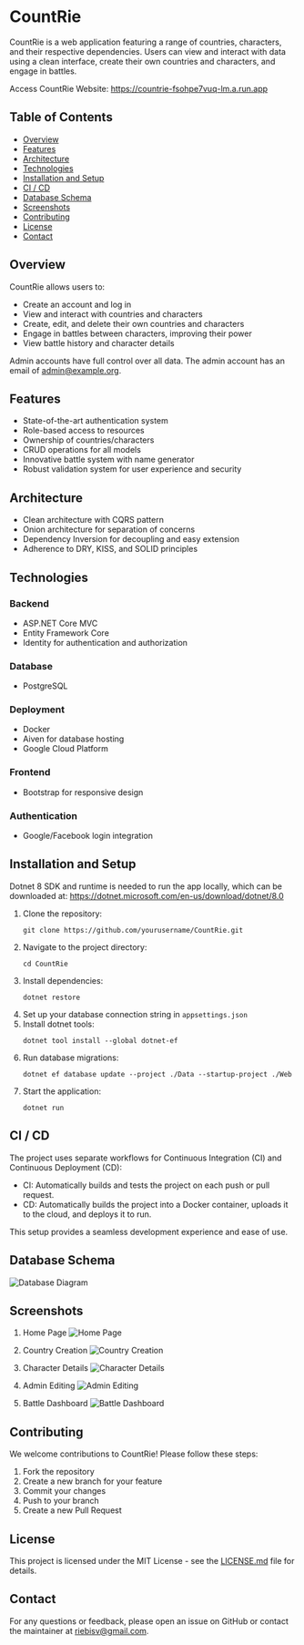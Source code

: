 # CountRie

CountRie is a web application featuring a range of countries, characters, and their respective dependencies. Users can view and interact with data using a clean interface, create their own countries and characters, and engage in battles.

Access CountRie Website: https://countrie-fsohpe7vuq-lm.a.run.app

## Table of Contents
- [Overview](#overview)
- [Features](#features)
- [Architecture](#architecture)
- [Technologies](#technologies)
- [Installation and Setup](#installation-and-setup)
- [CI / CD](#ci--cd)
- [Database Schema](#database-schema)
- [Screenshots](#screenshots)
- [Contributing](#contributing)
- [License](#license)
- [Contact](#contact)

## Overview

CountRie allows users to:
- Create an account and log in
- View and interact with countries and characters
- Create, edit, and delete their own countries and characters
- Engage in battles between characters, improving their power
- View battle history and character details

Admin accounts have full control over all data. The admin account has an email of admin@example.org.

## Features

- State-of-the-art authentication system
- Role-based access to resources
- Ownership of countries/characters
- CRUD operations for all models
- Innovative battle system with name generator
- Robust validation system for user experience and security

## Architecture

- Clean architecture with CQRS pattern
- Onion architecture for separation of concerns
- Dependency Inversion for decoupling and easy extension
- Adherence to DRY, KISS, and SOLID principles

## Technologies

### Backend
- ASP.NET Core MVC
- Entity Framework Core
- Identity for authentication and authorization

### Database
- PostgreSQL

### Deployment
- Docker
- Aiven for database hosting
- Google Cloud Platform

### Frontend
- Bootstrap for responsive design

### Authentication
- Google/Facebook login integration

## Installation and Setup
Dotnet 8 SDK and runtime is needed to run the app locally, which can be downloaded at: https://dotnet.microsoft.com/en-us/download/dotnet/8.0

1. Clone the repository:
   ```
   git clone https://github.com/yourusername/CountRie.git
   ```
2. Navigate to the project directory:
   ```
   cd CountRie
   ```
3. Install dependencies:
   ```
   dotnet restore
   ```
4. Set up your database connection string in `appsettings.json`
5. Install dotnet tools:
   ```
   dotnet tool install --global dotnet-ef
   ```
6. Run database migrations:
   ```
   dotnet ef database update --project ./Data --startup-project ./Web
   ```
7. Start the application:
   ```
   dotnet run
   ```

## CI / CD

The project uses separate workflows for Continuous Integration (CI) and Continuous Deployment (CD):

- CI: Automatically builds and tests the project on each push or pull request.
- CD: Automatically builds the project into a Docker container, uploads it to the cloud, and deploys it to run.

This setup provides a seamless development experience and ease of use.

## Database Schema

![Database Diagram](https://github.com/user-attachments/assets/24698d31-a0e3-4256-a289-dbbf274e56b1)

## Screenshots

1. Home Page
   ![Home Page](https://github.com/user-attachments/assets/f5027b68-24aa-4458-8004-d563ab7ef868)

2. Country Creation
   ![Country Creation](https://github.com/user-attachments/assets/0b6448dc-c89e-47c0-967c-877f99489d65)

3. Character Details
   ![Character Details](https://github.com/user-attachments/assets/b2617984-bbdc-482a-b51f-0ac16f9f5c81)

4. Admin Editing
   ![Admin Editing](https://github.com/user-attachments/assets/9e864ae7-7c05-474c-baac-b5bcbd934d5e)

5. Battle Dashboard
   ![Battle Dashboard](https://github.com/user-attachments/assets/03d205d0-02d5-4ad5-b557-b3c15adafe3b)

## Contributing

We welcome contributions to CountRie! Please follow these steps:

1. Fork the repository
2. Create a new branch for your feature
3. Commit your changes
4. Push to your branch
5. Create a new Pull Request

## License

This project is licensed under the MIT License - see the [LICENSE.md](LICENSE.md) file for details.

## Contact

For any questions or feedback, please open an issue on GitHub or contact the maintainer at riebisv@gmail.com.
